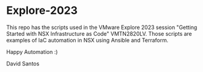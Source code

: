 # Explore-2023

This repo has the scripts used in the VMware Explore 2023 session "Getting Started with NSX Infrastructure as Code" VMTN2820LV.
Those scripts are examples of IaC automation in NSX using Ansible and Terraform.

Happy Automation :)

David Santos
